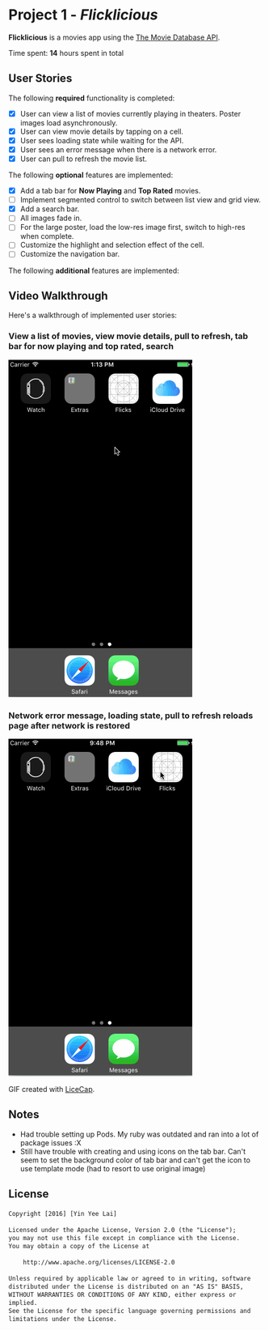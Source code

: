 # Project 1 - *Flicklicious*

**Flicklicious** is a movies app using the [The Movie Database API](http://docs.themoviedb.apiary.io/#).

Time spent: **14** hours spent in total

## User Stories

The following **required** functionality is completed:

- [x] User can view a list of movies currently playing in theaters. Poster images load asynchronously.
- [x] User can view movie details by tapping on a cell.
- [x] User sees loading state while waiting for the API.
- [x] User sees an error message when there is a network error.
- [x] User can pull to refresh the movie list.

The following **optional** features are implemented:

- [x] Add a tab bar for **Now Playing** and **Top Rated** movies.
- [ ] Implement segmented control to switch between list view and grid view.
- [x] Add a search bar.
- [ ] All images fade in.
- [ ] For the large poster, load the low-res image first, switch to high-res when complete.
- [ ] Customize the highlight and selection effect of the cell.
- [ ] Customize the navigation bar.

The following **additional** features are implemented:


## Video Walkthrough

Here's a walkthrough of implemented user stories:

### View a list of movies, view movie details, pull to refresh, tab bar for now playing and top rated, search
<img src='https://github.com/yylai/Flicklicious/blob/master/flick-walkthrough.gif' title='Video Walkthrough' width='' alt='Video Walkthrough' />

### Network error message, loading state, pull to refresh reloads page after network is restored
<img src='https://github.com/yylai/Flicklicious/blob/master/flick-walkthrough-error.gif' title='Video Walkthrough' width='' alt='Video Walkthrough' />

GIF created with [LiceCap](http://www.cockos.com/licecap/).

## Notes

- Had trouble setting up Pods. My ruby was outdated and ran into a lot of package issues :X
- Still have trouble with creating and using icons on the tab bar. Can't seem to set the background color of tab bar and can't get the icon to use template mode (had to resort to use original image)

## License

    Copyright [2016] [Yin Yee Lai]

    Licensed under the Apache License, Version 2.0 (the "License");
    you may not use this file except in compliance with the License.
    You may obtain a copy of the License at

        http://www.apache.org/licenses/LICENSE-2.0

    Unless required by applicable law or agreed to in writing, software
    distributed under the License is distributed on an "AS IS" BASIS,
    WITHOUT WARRANTIES OR CONDITIONS OF ANY KIND, either express or implied.
    See the License for the specific language governing permissions and
    limitations under the License.
